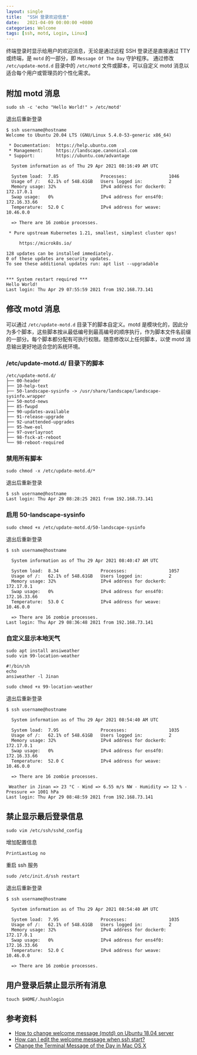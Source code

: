 ```yaml
---
layout: single
title:  "SSH 登录欢迎信息"
date:   2021-04-09 00:00:00 +0800
categories: Welcome
tags: [ssh, motd, Login, Linux]
---
```


终端登录时显示给用户的欢迎消息，无论是通过远程 SSH 登录还是直接通过 TTY 或终端，是 ```motd``` 的一部分，即 ```Message Of The Day``` 守护程序。 通过修改 ```/etc/update-motd.d``` 目录中的 ```/etc/motd``` 文件或脚本，可以自定义 motd 消息以适合每个用户或管理员的个性化需求。

## 附加 motd 消息
```shell
sudo sh -c 'echo "Hello World!" > /etc/motd'
```
退出后重新登录
```shell
$ ssh username@hostname
Welcome to Ubuntu 20.04 LTS (GNU/Linux 5.4.0-53-generic x86_64)

 * Documentation:  https://help.ubuntu.com
 * Management:     https://landscape.canonical.com
 * Support:        https://ubuntu.com/advantage

  System information as of Thu 29 Apr 2021 08:16:49 AM UTC

  System load:  7.85                Processes:                1046
  Usage of /:   62.1% of 548.61GB   Users logged in:          2
  Memory usage: 32%                 IPv4 address for docker0: 172.17.0.1
  Swap usage:   0%                  IPv4 address for ens4f0:  172.16.33.66
  Temperature:  52.0 C              IPv4 address for weave:   10.46.0.0

  => There are 16 zombie processes.

 * Pure upstream Kubernetes 1.21, smallest, simplest cluster ops!

     https://microk8s.io/

128 updates can be installed immediately.
0 of these updates are security updates.
To see these additional updates run: apt list --upgradable


*** System restart required ***
Hello World!
Last login: Thu Apr 29 07:55:59 2021 from 192.168.73.141
```

## 修改 motd 消息
可以通过 ```/etc/update-motd.d``` 目录下的脚本自定义。motd 是模块化的，因此分为多个脚本，这些脚本按从最低编号到最高编号的顺序执行，作为脚本文件名前缀的一部分。每个脚本都分配有可执行权限。随意修改以上任何脚本，以使 motd 消息输出更好地适合您的系统环境。

### /etc/update-motd.d/ 目录下的脚本
```
/etc/update-motd.d/
├── 00-header
├── 10-help-text
├── 50-landscape-sysinfo -> /usr/share/landscape/landscape-sysinfo.wrapper
├── 50-motd-news
├── 85-fwupd
├── 90-updates-available
├── 91-release-upgrade
├── 92-unattended-upgrades
├── 95-hwe-eol
├── 97-overlayroot
├── 98-fsck-at-reboot
└── 98-reboot-required
```

### 禁用所有脚本
```shell
sudo chmod -x /etc/update-motd.d/*
```
退出后重新登录
```shell
$ ssh username@hostname
Last login: Thu Apr 29 08:28:25 2021 from 192.168.73.141
```


### 启用 50-landscape-sysinfo
```shell
sudo chmod +x /etc/update-motd.d/50-landscape-sysinfo
```
退出后重新登录
```shell
$ ssh username@hostname

  System information as of Thu 29 Apr 2021 08:40:47 AM UTC

  System load:  8.34                Processes:                1057
  Usage of /:   62.1% of 548.61GB   Users logged in:          2
  Memory usage: 32%                 IPv4 address for docker0: 172.17.0.1
  Swap usage:   0%                  IPv4 address for ens4f0:  172.16.33.66
  Temperature:  53.0 C              IPv4 address for weave:   10.46.0.0

  => There are 16 zombie processes.
Last login: Thu Apr 29 08:36:48 2021 from 192.168.73.141
```

### 自定义显示本地天气
```shell
sudo apt install ansiweather
sudo vim 99-location-weather
```
```shell
#!/bin/sh
echo
ansiweather -l Jinan
```
```shell
sudo chmod +x 99-location-weather
```
退出后重新登录
```shell
$ ssh username@hostname

  System information as of Thu 29 Apr 2021 08:54:40 AM UTC

  System load:  7.95                Processes:                1035
  Usage of /:   62.1% of 548.61GB   Users logged in:          2
  Memory usage: 32%                 IPv4 address for docker0: 172.17.0.1
  Swap usage:   0%                  IPv4 address for ens4f0:  172.16.33.66
  Temperature:  52.0 C              IPv4 address for weave:   10.46.0.0

  => There are 16 zombie processes.

 Weather in Jinan => 23 °C - Wind => 6.55 m/s NW - Humidity => 12 % - Pressure => 1001 hPa 
Last login: Thu Apr 29 08:48:59 2021 from 192.168.73.141
```

## 禁止显示最后登录信息
```shell
sudo vim /etc/ssh/sshd_config
```
增加配置信息
```
PrintLastLog no
```
重启 ssh 服务
```shell
sudo /etc/init.d/ssh restart
```
退出后重新登录
```shell
$ ssh username@hostname

  System information as of Thu 29 Apr 2021 08:54:40 AM UTC

  System load:  7.95                Processes:                1035
  Usage of /:   62.1% of 548.61GB   Users logged in:          2
  Memory usage: 32%                 IPv4 address for docker0: 172.17.0.1
  Swap usage:   0%                  IPv4 address for ens4f0:  172.16.33.66
  Temperature:  52.0 C              IPv4 address for weave:   10.46.0.0

  => There are 16 zombie processes.
```

## 用户登录后禁止显示所有消息
```shell
touch $HOME/.hushlogin
```

## 参考资料
* [How to change welcome message (motd) on Ubuntu 18.04 server](https://linuxconfig.org/how-to-change-welcome-message-motd-on-ubuntu-18-04-server)
* [How can I edit the welcome message when ssh start?](https://serverfault.com/questions/407033/how-can-i-edit-the-welcome-message-when-ssh-start)
* [Change the Terminal Message of the Day in Mac OS X](https://osxdaily.com/2007/01/30/change-the-mac-os-x-terminals-message-of-the-day/)
